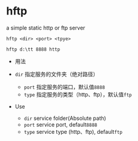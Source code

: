 hftp
====

a simple static http or ftp server

`hftp <dir> <port> <tpye>`

`hftp d:\tt 8888 http`

 - 用法

  - `dir` 指定服务的文件夹（绝对路径）
	- `port` 指定服务的端口，默认值`8888`
 	- `type` 指定服务的类型（http、ftp），默认值`ftp`

 - Use

	- `dir` service folder(Absolute path)
	- `port` service port, default`8888`
 	- `type` service type (http、ftp), default`ftp`

